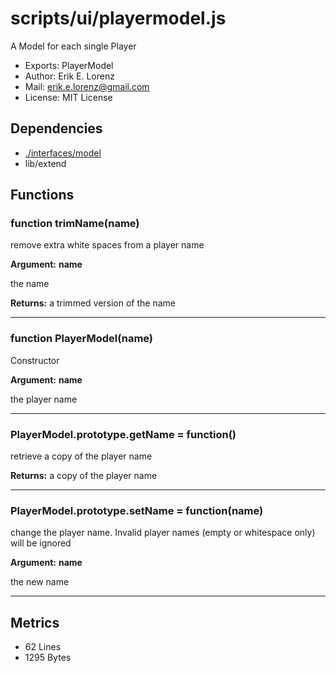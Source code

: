 # scripts/ui/playermodel.js


A Model for each single Player

* Exports: PlayerModel
* Author: Erik E. Lorenz 
* Mail: <erik.e.lorenz@gmail.com>
* License: MIT License


## Dependencies

* <a href="./interfaces/model.html">./interfaces/model</a>
* lib/extend

## Functions

###   function trimName(name)
remove extra white spaces from a player name

**Argument:** **name**

the name

**Returns:** a trimmed version of the name

---


###   function PlayerModel(name)
Constructor

**Argument:** **name**

the player name

---


###   PlayerModel.prototype.getName = function()
retrieve a copy of the player name


**Returns:** a copy of the player name

---


###   PlayerModel.prototype.setName = function(name)
change the player name. Invalid player names (empty or whitespace only)
will be ignored

**Argument:** **name**

the new name

---

## Metrics

* 62 Lines
* 1295 Bytes

